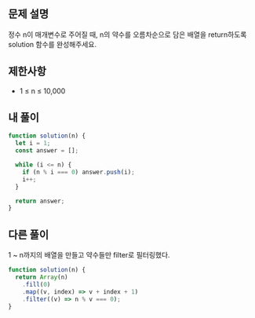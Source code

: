 ## 문제 설명

정수 n이 매개변수로 주어질 때, n의 약수를 오름차순으로 담은 배열을 return하도록 solution 함수를 완성해주세요.

## 제한사항

- 1 ≤ n ≤ 10,000

## 내 풀이

```js
function solution(n) {
  let i = 1;
  const answer = [];

  while (i <= n) {
    if (n % i === 0) answer.push(i);
    i++;
  }

  return answer;
}
```

## 다른 풀이

1 ~ n까지의 배열을 만들고 약수들만 filter로 필터링했다.

```js
function solution(n) {
  return Array(n)
    .fill(0)
    .map((v, index) => v + index + 1)
    .filter((v) => n % v === 0);
}
```
